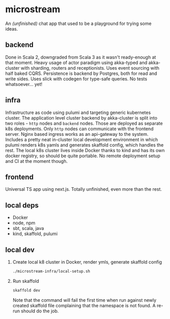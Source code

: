 # microstream

An _(unfinished)_ chat app that used to be a playground for trying some ideas.

## backend
Done in Scala 2, downgraded from Scala 3 as it wasn't ready-enough at that moment.
Heavy usage of actor paradigm using akka-typed and akka-cluster with sharding, routers and receptionists. Uses event sourcing with half baked CQRS. Persistence is backend by Postgres, both for read and write sides. Uses slick with codegen for type-safe queries. No tests whatsoever... yet!
## infra
Infrastructure as code using pulumi and targeting generic kubernetes cluster. The application level cluster backend by akka-cluster is split into two roles - `http` nodes and `backend` nodes. Those are deployed as separate k8s deployments. Only `http` nodes can communicate with the frontend server. Nginx based ingress works as an api-gateway to the system.
Includes a pretty neat in-cluster local development environment in which pulumi renders k8s yamls and generates skaffold config, which handles the rest. The local k8s cluster lives inside Docker thanks to kind and has its own docker registry, so should be quite portable.
No remote deployment setup and CI at the moment though.

## frontend
Universal TS app using next.js. Totally unfinished, even more than the rest. 

## local deps
- Docker
- node, npm
- sbt, scala, java
- kind, skaffold, pulumi

## local dev

1. Create local k8 cluster in Docker, render ymls, generate skaffold config
    ```sh
    ./microstream-infra/local-setup.sh
    ```
2. Run skaffold 
    ```sh
    skaffold dev
    ```
    Note that the command will fail the first time when run against newly created skaffold file complaining that the namespace is not found. A re-run should do the job.
